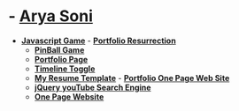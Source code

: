
# - **[Arya Soni](http://www.aryasoni.com/)**
 
   - **[Javascript Game](http://aryasoni.com/project/game/)**
    - **[Portfolio Resurrection](http://aryasoni.com/project/Portfolio%20Resurrection/)**
     - **[PinBall Game](http://aryasoni.com/project/pinball-physics/)**
      - **[Portfolio Page](http://aryasoni.com/project/Portfolio%20Page/)**
       - **[Timeline Toggle](http://aryasoni.com/project/interactive-timeline-with-color-toggle/)**
        - **[My Resume Template](http://aryasoni.com/project/my-resume/)**
         - **[Portfolio One Page Web Site](http://www.aryasoni.com/project/profile-page-coder-arya/)**
        - **[jQuery youTube Search Engine](http://aryasoni.com/image/jquery-youtube-search-engine.png)**
       - **[One Page Website](http://aryasoni.com/project/one-page-website/)** 
